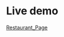 # Live demo #
[Restaurant_Page](https://raw.githack.com/Matt19890303/Restaurant_Page/master/dist/index.html)
